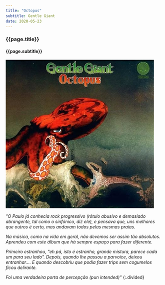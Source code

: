 ```yaml
---
title: "Octopus"
subtitle: Gentle Giant
date: 2020-05-23
---
```


### {{page.title}} ###
#### {{page.subtitle}} ####
![giant](assets/images/album-list/dsc_9.jpg)

*"O Paulo já conhecia rock progressivo (rótulo abusivo e demasiado abrangente, tal como o sinfónico, diz ele), e pensava que, uns melhores que outros é certo, mas andavam todos pelas mesmas praias.*

*Na música, como na vida em geral, não devemos ser assim tão absolutos. Aprendeu com este álbum que há sempre espaço para fazer diferente.*

*Primeiro estranhou, "eh pá, isto é estranho, grande mistura, parece cada um para seu lado". Depois, quando lhe passou a parvoíce, deixou entranhar....
E quando descobriu que podia fazer trips sem cogumelos ficou delirante.*

*Foi uma verdadeira porta de percepção (pun intended)"*
{:.divided}
